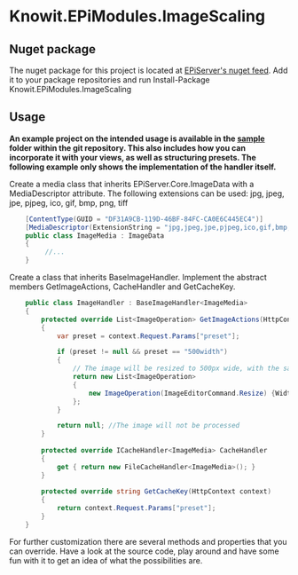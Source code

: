 Knowit.EPiModules.ImageScaling
==============================

Nuget package
------------------------------
The nuget package for this project is located at [EPiServer's nuget feed](https://nuget.episerver.com/en/Feed/). Add it to your package repositories and run Install-Package Knowit.EPiModules.ImageScaling


Usage
------------------------------
__An example project on the intended usage is available in the [sample](/sample) folder within the git repository. This also includes how you can incorporate it with your views, as well as structuring presets. The following example only shows the implementation of the handler itself.__

Create a media class that inherits EPiServer.Core.ImageData with a MediaDescriptor attribute. 
The following extensions can be used: jpg, jpeg, jpe, pjpeg, ico, gif, bmp, png, tiff

```csharp
    [ContentType(GUID = "DF31A9CB-119D-46BF-84FC-CA0E6C445EC4")]
    [MediaDescriptor(ExtensionString = "jpg,jpeg,jpe,pjpeg,ico,gif,bmp,png,tiff")]
    public class ImageMedia : ImageData
    {
         //...
    }
```

Create a class that inherits BaseImageHandler. Implement the abstract members GetImageActions, CacheHandler and GetCacheKey.

```csharp
    public class ImageHandler : BaseImageHandler<ImageMedia>
    {
        protected override List<ImageOperation> GetImageActions(HttpContext context)
        {
            var preset = context.Request.Params["preset"];

            if (preset != null && preset == "500width")
            {
                // The image will be resized to 500px wide, with the same aspect ratio
                return new List<ImageOperation>
                {
                    new ImageOperation(ImageEditorCommand.Resize) {Width = 500}
                };
            }

            return null; //The image will not be processed
        }
        
        protected override ICacheHandler<ImageMedia> CacheHandler
        {
            get { return new FileCacheHandler<ImageMedia>(); }
        }
        
        protected override string GetCacheKey(HttpContext context)
        {
            return context.Request.Params["preset"];
        }
    }
```

For further customization there are several methods and properties that you can override. 
Have a look at the source code, play around and have some fun with it to get an idea of what the possibilities are.
